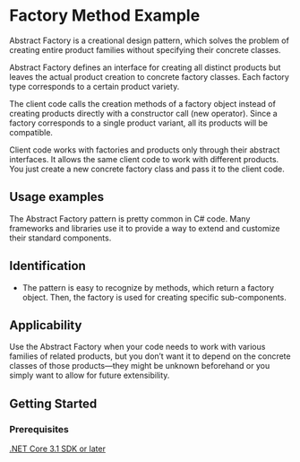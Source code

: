# Factory Method Example
Abstract Factory is a creational design pattern, which solves the problem of creating entire product families without specifying their concrete classes.

Abstract Factory defines an interface for creating all distinct products but leaves the actual product creation to concrete factory classes. 
Each factory type corresponds to a certain product variety.

The client code calls the creation methods of a factory object instead of creating products directly with a constructor call (new operator). 
Since a factory corresponds to a single product variant, all its products will be compatible.

Client code works with factories and products only through their abstract interfaces. 
It allows the same client code to work with different products.
You just create a new concrete factory class and pass it to the client code.

## Usage examples
The Abstract Factory pattern is pretty common in C# code. Many frameworks and libraries use it to provide a way to extend and customize their standard components.

## Identification
* The pattern is easy to recognize by methods, which return a factory object. Then, the factory is used for creating specific sub-components.

## Applicability
Use the Abstract Factory when your code needs to work with various families of related products, but you don’t want it to depend on the concrete classes of those products—they might be unknown beforehand or you simply want to allow for future extensibility.

## Getting Started

### Prerequisites

[.NET Core 3.1 SDK or later](https://dotnet.microsoft.com/download/dotnet-core/3.1)